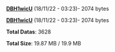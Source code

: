 [**DBH1wicU**](/data/DBH1wicU.txt) (18/11/22 - 03:23)- 2074 bytes

[**DBH1wicU**](/data/DBH1wicU.txt) (18/11/22 - 03:23)- 2074 bytes

**Total Datas**: 3628

**Total Size**: 19.87 MB / 19.9 MB
